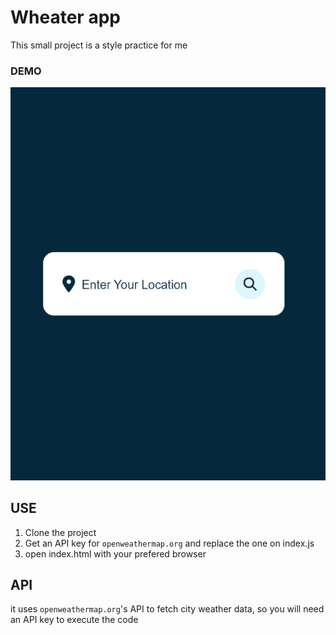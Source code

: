 # Wheater app
This small project is a style practice for me
### DEMO

![Demo: ](https://raw.githubusercontent.com/thiZguy/weather-app/main/images/page-demo.gif)

## USE
 1. Clone the project
 2. Get an API key for `openweathermap.org` and replace the one on index.js
 3. open index.html with your prefered browser

## API
 it uses `openweathermap.org`'s API to fetch city weather data, so you will need an API key to execute the code